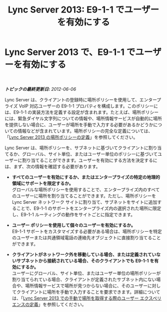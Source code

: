 ﻿---
title: 'Lync Server 2013: E9-1-1 でユーザーを有効にする'
TOCTitle: E9-1-1 でユーザーを有効にする
ms:assetid: 3cc64f5b-492e-4c47-9713-3c376f2aad02
ms:mtpsurl: https://technet.microsoft.com/ja-jp/library/Gg425892(v=OCS.15)
ms:contentKeyID: 48271828
ms.date: 05/19/2016
mtps_version: v=OCS.15
ms.translationtype: HT
---

# Lync Server 2013 で、E9-1-1 でユーザーを有効にする

 

_**トピックの最終更新日:** 2012-06-06_

Lync Server は、クライアントの登録時に場所ポリシーを使用して、エンタープライズ VoIP 対応ユーザーの E9-1-1 プロパティを構成します。このポリシーには、E9-1-1 の実装方法を定義する設定が含まれます。たとえば、場所ポリシーには、緊急ダイヤル文字列についての情報や、場所情報サービスが自動的に場所を提供しない場合に、ユーザーが場所を手動で入力する必要があるかどうかについての情報などが含まれています。場所ポリシーの完全な定義については、「[Lync Server 2013 の場所ポリシーの定義](lync-server-2013-defining-the-location-policy.md)」を参照してください。

Lync Server は、場所ポリシーを、サブネットに基づいてクライアントに割り当てるか、グローバル、サイト単位、またはユーザー単位のポリシーに基づいてユーザーに割り当てることができます。ユーザーを有効にする方法を決定するには、まず、次の情報を確認する必要があります。

  - **すべてのユーザーを有効にするか、またはエンタープライズの特定の地理的領域にサポートを限定するか。**  
    グローバルな場所ポリシーを使用することで、エンタープライズ内のすべてのユーザーに場所を割り当てることができます。ただし、場所ポリシーを Lync Server ネットワーク サイトに割り当て、サブネットをサイトに追加することで、E9-1-1 のサポートをエンタープライズ内の選択された場所に限定し、E9-1-1 ルーティングの動作をサイトごとに指定できます。

<!-- end list -->

  - **ユーザー ポリシーを使用して個々のユーザーを有効にするか。**  
    E9-1-1 サポートをカスタマイズする必要がある場合は、場所ポリシーを特定のユーザーまたは共通領域電話の連絡先オブジェクトに直接割り当てることができます。

<!-- end list -->

  - **クライアントがネットワーク外を移動している場合、または定義されていないサブネットから接続されている場合、そのクライアントでも E9-1-1 を有効にするか。**  
    ユーザーにグローバル、サイト単位、またはユーザー単位の場所ポリシーが割り当てられている場合、クライアントが定義されたサブネット内にない場合や、場所情報サービスで場所が見つからない場合に、そのユーザーに対してクライアントに場所を手動で入力することを要求できます。詳細については、「[Lync Server 2013 での手動で場所を取得する際のユーザー エクスペリエンスの定義](lync-server-2013-defining-the-user-experience-for-manually-acquiring-a-location.md)」を参照してください。

